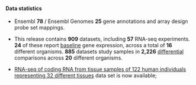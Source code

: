 #### Data statistics

- Ensembl **78** / Ensembl Genomes **25** gene annotations and array design probe set mappings.
                
- This release contains **909** datasets, including **57** RNA-seq experiments. **24** of these report [baseline](https://www.ebi.ac.uk/gxa/baseline/experiments) gene expression, across a total of **16** different organisms. **885** datasets study samples in **2,226** [differential](https://www.ebi.ac.uk/gxa/help/index.html#differential-expression) comparisons across **20** different organisms.
                
- [RNA-seq of coding RNA from tissue samples of 122 human individuals representing 32 different tissues](https://www.ebi.ac.uk/gxa/experiments/E-MTAB-2836) data set is now available;